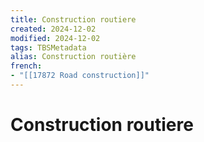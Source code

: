 ```yaml
---
title: Construction routiere
created: 2024-12-02
modified: 2024-12-02
tags: TBSMetadata
alias: Construction routière
french:
- "[[17872 Road construction]]"
---
```

# Construction routiere
